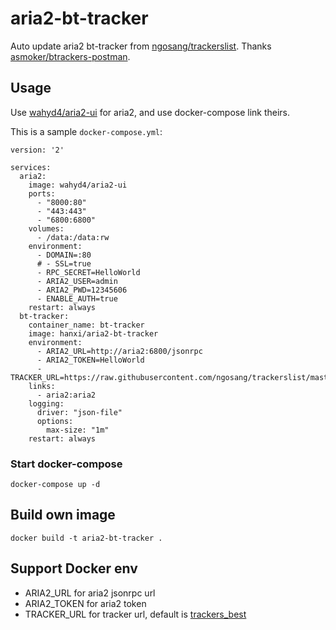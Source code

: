# aria2-bt-tracker

Auto update aria2 bt-tracker from [ngosang/trackerslist](https://github.com/ngosang/trackerslist).
Thanks [asmoker/btrackers-postman](https://github.com/asmoker/btrackers-postman).

## Usage

Use [wahyd4/aria2-ui](https://github.com/wahyd4/aria2-ariang-docker) for aria2, and use docker-compose link theirs.

This is a sample `docker-compose.yml`:

```
version: '2'

services:
  aria2:
    image: wahyd4/aria2-ui
    ports:
      - "8000:80"
      - "443:443"
      - "6800:6800"
    volumes:
      - /data:/data:rw
    environment:
      - DOMAIN=:80
      # - SSL=true
      - RPC_SECRET=HelloWorld
      - ARIA2_USER=admin
      - ARIA2_PWD=12345606
      - ENABLE_AUTH=true
    restart: always
  bt-tracker:
    container_name: bt-tracker
    image: hanxi/aria2-bt-tracker
    environment:
      - ARIA2_URL=http://aria2:6800/jsonrpc
      - ARIA2_TOKEN=HelloWorld
      - TRACKER_URL=https://raw.githubusercontent.com/ngosang/trackerslist/master/trackers_all.txt
    links:
      - aria2:aria2
    logging:
      driver: "json-file"
      options:
        max-size: "1m"
    restart: always
```

### Start docker-compose

```
docker-compose up -d
```

## Build own image

```
docker build -t aria2-bt-tracker .
```

## Support Docker env

- ARIA2_URL for aria2 jsonrpc url
- ARIA2_TOKEN for aria2 token
- TRACKER_URL for tracker url, default is [trackers_best](https://raw.githubusercontent.com/ngosang/trackerslist/master/trackers_best.txt)
